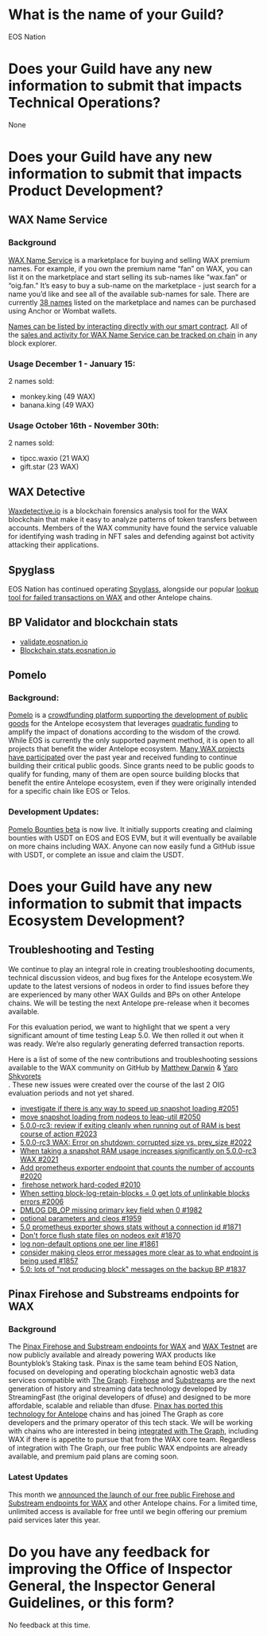 # What is the name of your Guild?
EOS Nation
# Does your Guild have any new information to submit that impacts Technical Operations?
None
# Does your Guild have any new information to submit that impacts Product Development?
## WAX Name Service
### Background
[WAX Name Service](https://www.waxnameservice.io) is a marketplace for buying and selling WAX premium names. For example, if you own the premium name “fan” on WAX, you can list it on the marketplace and start selling its sub-names like “wax.fan” or “oig.fan.” It’s easy to buy a sub-name on the marketplace - just search for a name you’d like and see all of the available sub-names for sale. There are currently [38 names](https://wax.bloks.io/account/names?loadContract=true&tab=Tables&account=names&scope=names&limit=100&table=suffixes&action=buyaccount) listed on the marketplace and names can be purchased using Anchor or Wombat wallets.

[Names can be listed by interacting directly with our smart contract](https://eosnation.io/eos-wax-name-service-guide/). All of the [sales and activity for WAX Name Service can be tracked on chain](https://wax.bloks.io/account/names) in any block explorer. 

### Usage December 1 - January 15:
2 names sold: 
- monkey.king (49 WAX)
- banana.king (49 WAX)
### Usage October 16th - November 30th:
2 names sold: 
- tipcc.waxio (21 WAX)
- gift.star (23 WAX)
## WAX Detective
[Waxdetective.io](https://waxdetective.io/network) is a blockchain forensics analysis tool for the WAX blockchain that make it easy to analyze patterns of token transfers between accounts. Members of the WAX community have found the service valuable for identifying wash trading in NFT sales and defending against bot activity attacking their applications.
## Spyglass
EOS Nation has continued operating [Spyglass](https://spyglass.network/), alongside our popular [lookup tool for failed transactions on WAX](https://wax.api.eosnation.io/transaction_lookup) and other Antelope chains. 
## BP Validator and blockchain stats
- [validate.eosnation.io](https://validate.eosnation.io/wax/)
- [Blockchain.stats.eosnation.io](https://blockchain.stats.eosnation.io/)
## Pomelo
### Background:
[Pomelo](https://pomelo.io/) is a [crowdfunding platform supporting the development of public goods](https://medium.com/@PomeloGrants/what-is-pomelo-feb059bfd531) for the Antelope ecosystem that leverages [quadratic funding](https://medium.com/@PomeloGrants/the-magic-of-quadratic-funding-89b9649a6b3a) to amplify the impact of donations according to the wisdom of the crowd. While EOS is currently the only supported payment method, it is open to all projects that benefit the wider Antelope ecosystem. [Many WAX projects have participated](https://pomelo.io/collections/waxdiscovery) over the past year and received funding to continue building their critical public goods. Since grants need to be public goods to qualify for funding, many of them are open source building blocks that benefit the entire Antelope ecosystem, even if they were originally intended for a specific chain like EOS or Telos. 
### Development Updates:
[Pomelo Bounties beta](https://bounties.pomelo.io) is now live. It initially supports creating and claiming bounties with USDT on EOS and EOS EVM, but it will eventually be available on more chains including WAX. Anyone can now easily fund a GitHub issue with USDT, or complete an issue and claim the USDT.
# Does your Guild have any new information to submit that impacts Ecosystem Development?
## Troubleshooting and Testing
  
We continue to play an integral role in creating troubleshooting documents, technical discussion videos, and bug fixes for the Antelope ecosystem.We update to the latest versions of nodeos in order to find issues before they are experienced by many other WAX Guilds and BPs on other Antelope chains. We will be testing the next Antelope pre-release when it becomes available.  
  
For this evaluation period, we want to highlight that we spent a very significant amount of time testing Leap 5.0. We then rolled it out when it was ready. We’re also regularly generating deferred transaction reports.

Here is a list of some of the new contributions and troubleshooting sessions available to the WAX community on GitHub by [Matthew Darwin](https://github.com/AntelopeIO/leap/issues/created_by/matthewdarwin) & [Yaro Shkvorets](https://github.com/AntelopeIO/leap/issues?q=is%3Aissue+author%3AYaroShkvorets)  
. These new issues were created over the course of the last 2 OIG evaluation periods and not yet shared.
- [investigate if there is any way to speed up snapshot loading #2051](https://github.com/AntelopeIO/leap/issues/2051)
- [move snapshot loading from nodeos to leap-util #2050](https://github.com/AntelopeIO/leap/issues/2050)
- [5.0.0-rc3: review if exiting cleanly when running out of RAM is best course of action #2023](https://github.com/AntelopeIO/leap/issues/2023)
-  [5.0.0-rc3 WAX: Error on shutdown: corrupted size vs. prev\_size #2022](https://github.com/AntelopeIO/leap/issues/2022)
- [When taking a snapshot RAM usage increases significantly on 5.0.0-rc3 WAX #2021](https://github.com/AntelopeIO/leap/issues/2021)
- [Add prometheus exporter endpoint that counts the number of accounts #2020](https://github.com/AntelopeIO/leap/issues/2020)
- [ firehose network hard-coded #2010](https://github.com/AntelopeIO/leap/issues/2010)
- [When setting block-log-retain-blocks = 0 get lots of unlinkable blocks errors #2006](https://github.com/AntelopeIO/leap/issues/2006)
- [DMLOG DB\_OP missing primary key field when 0 #1982](https://github.com/AntelopeIO/leap/issues/1982)
-  [optional parameters and cleos #1959](https://github.com/AntelopeIO/leap/issues/1959)
- [5.0 prometheus exporter shows stats without a connection id #1871](https://github.com/AntelopeIO/leap/issues/1871) 
- [Don't force flush state files on nodeos exit #1870](https://github.com/AntelopeIO/leap/issues/1870)
- [log non-default options one per line #1861](https://github.com/AntelopeIO/leap/issues/1861)
- [consider making cleos error messages more clear as to what endpoint is being used #1857](https://github.com/AntelopeIO/leap/issues/1857)
- [5.0: lots of "not producing block" messages on the backup BP #1837](https://github.com/AntelopeIO/leap/issues/1837)

## Pinax Firehose and Substreams endpoints for WAX
### Background
The [Pinax Firehose and Substream endpoints for WAX](https://pinax.network/en/chain/wax) and [WAX Testnet](https://pinax.network/en/chain/waxtest) are now publicly available and already powering WAX products like Bountyblok’s Staking task. Pinax is the same team behind EOS Nation, focused on developing and operating blockchain agnostic web3 data services compatible with [The Graph](https://thegraph.com/en/). [Firehose](https://firehose.streamingfast.io/) and [Substreams](https://substreams.streamingfast.io/) are the next generation of history and streaming data technology developed by StreamingFast (the original developers of dfuse) and designed to be more affordable, scalable and reliable than dfuse. [Pinax has ported this technology for Antelope](https://github.com/pinax-network/firehose-antelope) chains and has joined The Graph as core developers and the primary operator of this tech stack. We will be working with chains who are interested in being [integrated with The Graph](https://thegraph.com/blog/chain-integration-process/), including WAX if there is appetite to pursue that from the WAX core team. Regardless of integration with The Graph, our free public WAX endpoints are already available, and premium paid plans are coming soon. 
### Latest Updates
This month we [announced the launch of our free public Firehose and Substream endpoints for WAX](https://blog.pinax.network/substreams/breaking-pinax-now-supports-firehose-and-substreams-for-eos-wax-telos-ux/) and other Antelope chains. For a limited time, unlimited access is available for free until we begin offering our premium paid services later this year. 
# Do you have any feedback for improving the Office of Inspector General, the Inspector General Guidelines, or this form?

No feedback at this time.

